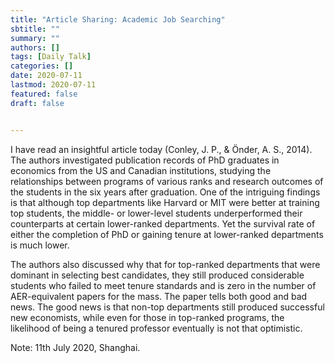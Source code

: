 ```yaml
---
title: "Article Sharing: Academic Job Searching"
sbtitle: ""
summary: ""
authors: []
tags: [Daily Talk]
categories: []
date: 2020-07-11
lastmod: 2020-07-11
featured: false
draft: false


---
```


I have read an insightful article today (Conley, J. P., & Önder, A. S., 2014). The authors investigated publication records of PhD graduates in economics from the US and Canadian institutions, studying the relationships between programs of various ranks and research outcomes of the students in the six years after graduation. One of the intriguing findings is that although top departments like Harvard or MIT were better at training top students, the middle- or lower-level students underperformed their counterparts at certain lower-ranked departments. Yet the survival rate of either the completion of PhD or gaining tenure at lower-ranked departments is much lower.

The authors also discussed why that for top-ranked departments that were dominant in selecting best candidates, they still produced considerable students who failed to meet tenure standards and is zero in the number of AER-equivalent papers for the mass. The paper tells both good and bad news. The good news is that non-top departments still produced successful new economists, while even for those in top-ranked programs, the likelihood of being a tenured professor eventually is not that optimistic.

Note: 11th July 2020, Shanghai.
